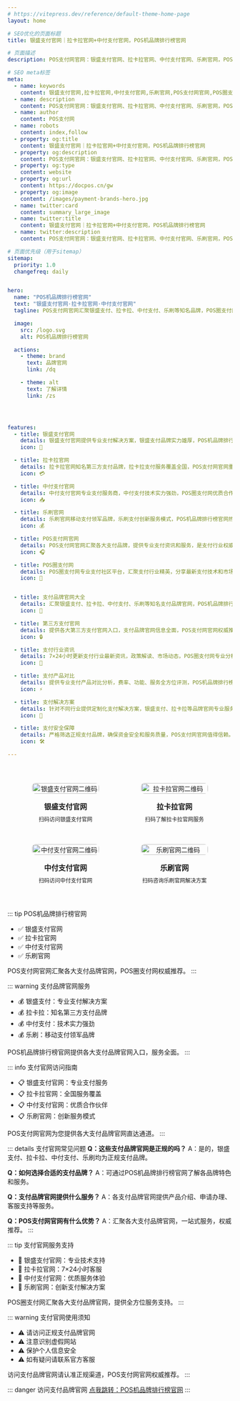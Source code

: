 ```yaml
---
# https://vitepress.dev/reference/default-theme-home-page
layout: home

# SEO优化的页面标题
title: 银盛支付官网｜拉卡拉官网+中付支付官网，POS机品牌排行榜官网

# 页面描述
description: POS支付网官网：银盛支付官网、拉卡拉官网、中付支付官网、乐刷官网，POS圈支付网汇聚各大支付品牌，POS机品牌排行榜官网权威推荐！

# SEO meta标签
meta:
  - name: keywords
    content: 银盛支付官网,拉卡拉官网,中付支付官网,乐刷官网,POS支付网官网,POS圈支付网,POS机品牌排行榜官网,支付品牌官网,第三方支付官网
  - name: description
    content: POS支付网官网：银盛支付官网、拉卡拉官网、中付支付官网、乐刷官网，POS圈支付网汇聚各大支付品牌，POS机品牌排行榜官网权威推荐！
  - name: author
    content: POS支付网
  - name: robots
    content: index,follow
  - property: og:title
    content: 银盛支付官网｜拉卡拉官网+中付支付官网，POS机品牌排行榜官网
  - property: og:description
    content: POS支付网官网：银盛支付官网、拉卡拉官网、中付支付官网、乐刷官网，POS圈支付网汇聚各大支付品牌，POS机品牌排行榜官网权威推荐！
  - property: og:type
    content: website
  - property: og:url
    content: https://docpos.cn/gw
  - property: og:image
    content: /images/payment-brands-hero.jpg
  - name: twitter:card
    content: summary_large_image
  - name: twitter:title
    content: 银盛支付官网｜拉卡拉官网+中付支付官网，POS机品牌排行榜官网
  - name: twitter:description
    content: POS支付网官网：银盛支付官网、拉卡拉官网、中付支付官网、乐刷官网，POS圈支付网汇聚各大支付品牌，POS机品牌排行榜官网权威推荐！

# 页面优先级（用于sitemap）
sitemap:
  priority: 1.0
  changefreq: daily


hero:
  name: "POS机品牌排行榜官网"
  text: "银盛支付官网·拉卡拉官网·中付支付官网"
  tagline: POS支付网官网汇聚银盛支付、拉卡拉、中付支付、乐刷等知名品牌，POS圈支付网权威推荐

  image:
    src: /logo.svg
    alt: POS机品牌排行榜官网

  actions:
    - theme: brand
      text: 品牌官网
      link: /dq

    - theme: alt
      text: 了解详情
      link: /zs




features:
  - title: 银盛支付官网
    details: 银盛支付官网提供专业支付解决方案，银盛支付品牌实力雄厚，POS机品牌排行榜官网权威推荐。
    icon: 📱

  - title: 拉卡拉官网
    details: 拉卡拉官网知名第三方支付品牌，拉卡拉支付服务覆盖全国，POS支付网官网重点推荐品牌。
    icon: 💳

  - title: 中付支付官网
    details: 中付支付官网专业支付服务商，中付支付技术实力强劲，POS圈支付网优质合作伙伴。
    icon: 📥

  - title: 乐刷官网
    details: 乐刷官网移动支付领军品牌，乐刷支付创新服务模式，POS机品牌排行榜官网热门推荐。
    icon: 💰

  - title: POS支付网官网
    details: POS支付网官网汇聚各大支付品牌，提供专业支付资讯和服务，是支付行业权威门户网站。
    icon: 🎧

  - title: POS圈支付网
    details: POS圈支付网专业支付社区平台，汇聚支付行业精英，分享最新支付技术和市场动态。
    icon: 🤝


  - title: 支付品牌官网大全
    details: 汇聚银盛支付、拉卡拉、中付支付、乐刷等知名支付品牌官网，POS机品牌排行榜官网一站式服务。
    icon: 💸

  - title: 第三方支付官网
    details: 提供各大第三方支付官网入口，支付品牌官网信息全面，POS支付网官网权威推荐。
    icon: 🔒

  - title: 支付行业资讯
    details: 7×24小时更新支付行业最新资讯，政策解读、市场动态，POS圈支付网专业分析。
    icon: 🏪

  - title: 支付产品对比
    details: 提供专业支付产品对比分析，费率、功能、服务全方位评测，POS机品牌排行榜官网客观评价。
    icon: ⚡

  - title: 支付解决方案
    details: 针对不同行业提供定制化支付解决方案，银盛支付、拉卡拉等品牌官网专业服务。
    icon: 🔄

  - title: 支付安全保障
    details: 严格筛选正规支付品牌，确保资金安全和服务质量，POS支付网官网值得信赖。
    icon: 🛠️

---
```


<div class="qrcode-container">  <div class="qrcode-card">
    <img src="/images/qq.png" alt="银盛支付官网二维码" class="qrcode-image">
    <div class="qrcode-content">
      <h3>银盛支付官网</h3>
      <p>扫码访问银盛支付官网</p>
    </div>
  </div>

  <div class="qrcode-card">
    <img src="/images/qqq.png" alt="拉卡拉官网二维码" class="qrcode-image">
    <div class="qrcode-content">
      <h3>拉卡拉官网</h3>
      <p>扫码了解拉卡拉官网服务</p>
    </div>
  </div>

  <div class="qrcode-card">
    <img src="/images/wx.png" alt="中付支付官网二维码" class="qrcode-image">
    <div class="qrcode-content">
      <h3>中付支付官网</h3>
      <p>扫码访问中付支付官网</p>
    </div>
  </div>

  <div class="qrcode-card">
    <img src="/images/gzh.jpg" alt="乐刷官网二维码" class="qrcode-image">
    <div class="qrcode-content">
      <h3>乐刷官网</h3>
      <p>扫码咨询乐刷官网解决方案</p>
    </div>
  </div>
</div>

<style>
.qrcode-container {
  display: grid;
  grid-template-columns: repeat(auto-fit, minmax(250px, 1fr));
  gap: 24px;
  margin: 40px auto;
  max-width: 1400px;
  padding: 0 20px;
}

.qrcode-card {
  background: var(--vp-c-bg-soft);
  border-radius: 12px;
  padding: 24px;
  text-align: center;
  transition: all 0.3s ease;
  border: 1px solid var(--vp-c-divider);
  display: flex;
  flex-direction: column;
  align-items: center;
}

.qrcode-card:hover {
  transform: translateY(-5px);
  box-shadow: var(--vp-shadow-2);
  border-color: var(--vp-c-brand);
}

.qrcode-image {
  width: 100%;
  max-width: 200px;
  border-radius: 8px;
  margin-bottom: 16px;
}

.qrcode-content h3 {
  margin: 0;
  font-size: 18px;
  font-weight: 600;
  color: var(--vp-c-text-1);
}

.qrcode-content p {
  margin: 8px 0 0;
  font-size: 14px;
  color: var(--vp-c-text-2);
}

@media (max-width: 1024px) {
  .qrcode-container {
    grid-template-columns: repeat(2, 1fr);
    gap: 16px;
    padding: 0 16px;
  }

  .qrcode-card {
    padding: 16px;
  }

  .qrcode-image {
    max-width: 150px;
  }

  .qrcode-content h3 {
    font-size: 16px;
  }

  .qrcode-content p {
    font-size: 12px;
  }
}

@media (max-width: 768px) {
  .qrcode-container {
    gap: 12px;
    padding: 0 12px;
  }

  .qrcode-card {
    padding: 12px;
  }

  .qrcode-image {
    max-width: 120px;
  }
}
</style>


::: tip POS机品牌排行榜官网
- ✅ 银盛支付官网
- ✅ 拉卡拉官网
- ✅ 中付支付官网
- ✅ 乐刷官网

POS支付网官网汇聚各大支付品牌官网，POS圈支付网权威推荐。
:::

::: warning 支付品牌官网服务
- 💰 银盛支付：专业支付解决方案
- 💰 拉卡拉：知名第三方支付品牌
- 💰 中付支付：技术实力强劲
- 💰 乐刷：移动支付领军品牌

POS机品牌排行榜官网提供各大支付品牌官网入口，服务全面。
:::

::: info 支付官网访问指南
- 📋 银盛支付官网：专业支付服务
- 📋 拉卡拉官网：全国服务覆盖
- 📋 中付支付官网：优质合作伙伴
- 📋 乐刷官网：创新服务模式

POS支付网官网为您提供各大支付品牌官网直达通道。
:::

::: details 支付官网常见问题
**Q：这些支付品牌官网是正规的吗？**
A：是的，银盛支付、拉卡拉、中付支付、乐刷均为正规支付品牌。

**Q：如何选择合适的支付品牌？**
A：可通过POS机品牌排行榜官网了解各品牌特色和服务。

**Q：支付品牌官网提供什么服务？**
A：各支付品牌官网提供产品介绍、申请办理、客服支持等服务。

**Q：POS支付网官网有什么优势？**
A：汇聚各大支付品牌官网，一站式服务，权威推荐。
:::

::: tip 支付官网服务支持
- 🤝 银盛支付官网：专业技术支持
- 🤝 拉卡拉官网：7×24小时客服
- 🤝 中付支付官网：优质服务体验
- 🤝 乐刷官网：创新支付解决方案

POS圈支付网汇聚各大支付品牌官网，提供全方位服务支持。
:::

::: warning 支付官网使用须知
- ⚠️ 请访问正规支付品牌官网
- ⚠️ 注意识别虚假网站
- ⚠️ 保护个人信息安全
- ⚠️ 如有疑问请联系官方客服

访问支付品牌官网请认准正规渠道，POS支付网官网权威推荐。
:::

::: danger 访问支付品牌官网
 [点我跳转：POS机品牌排行榜官网](https://merch.PaYphp.cn)
 :::
